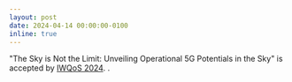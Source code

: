 ```yaml
---
layout: post
date: 2024-04-14 00:00:00-0100
inline: true
---
```


"The Sky is Not the Limit: Unveiling Operational 5G Potentials in the Sky" is accepted by [IWQoS 2024](https://iwqos2024.ieee-iwqos.org/).
.
